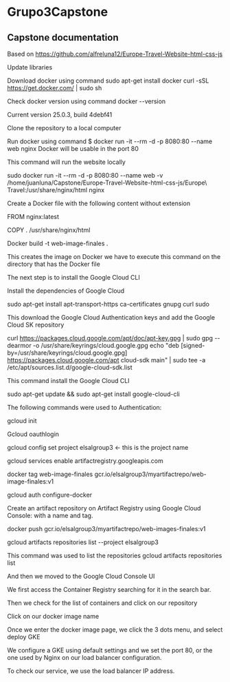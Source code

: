 # Grupo3Capstone

## Capstone documentation

Based on https://github.com/alfreluna12/Europe-Travel-Website-html-css-js

Update libraries

Download docker using command sudo apt-get install docker
curl -sSL https://get.docker.com/ | sudo sh

Check docker version using command docker --version

Current version 25.0.3, build 4debf41

Clone the repository to a local computer

Run docker using command 
$ docker run -it --rm -d -p 8080:80 --name web nginx
Docker will be usable in the port 80

This command will run the website locally

sudo docker run -it --rm -d -p 8080:80 --name web -v /home/juanluna/Capstone/Europe-Travel-Website-html-css-js/Europe\ Travel:/usr/share/nginx/html nginx

Create a Docker file with the following content without extension

FROM nginx:latest

COPY . /usr/share/nginx/html

Docker build -t web-image-finales .

This creates the image on Docker we have to execute this command on the directory that has the Docker file

The next step is to install the Google Cloud CLI

Install the dependencies of Google Cloud

sudo apt-get install apt-transport-https ca-certificates gnupg curl sudo

This download the Google Cloud Authentication keys and add the Google Cloud SK repository

curl https://packages.cloud.google.com/apt/doc/apt-key.gpg | sudo gpg --dearmor -o /usr/share/keyrings/cloud.google.gpg
echo "deb [signed-by=/usr/share/keyrings/cloud.google.gpg] https://packages.cloud.google.com/apt cloud-sdk main" | sudo tee -a /etc/apt/sources.list.d/google-cloud-sdk.list

This command install the Google Cloud CLI

sudo apt-get update && sudo apt-get install google-cloud-cli

The following commands were used to Authentication:

gcloud init

Gcloud oauthlogin

gcloud config set project elsalgroup3 <- this is the project name

gcloud services enable artifactregistry.googleapis.com

docker tag web-image-finales gcr.io/elsalgroup3/myartifactrepo/web-image-finales:v1

gcloud auth configure-docker

Create an artifact repository on Artifact Registry using Google Cloud Console: with a name and tag.

docker push gcr.io/elsalgroup3/myartifactrepo/web-images-finales:v1

gcloud artifacts repositories list --project elsalgroup3

This command was used to list the repositories 
gcloud artifacts repositories list

And then we moved to the Google Cloud Console UI

We first access the Container Registry searching for it in the search bar.

Then we check for the list of containers and click on our repository

Click on our docker image name 

Once we enter the docker image page, we click the 3 dots menu, and select deploy GKE

We configure a GKE using default settings and we set the port 80, or the one used by Nginx on our load balancer configuration.

To check our service, we use the load balancer IP address. 
